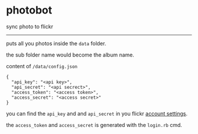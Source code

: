 photobot
========

sync photo to flickr

----

puts all you photos inside the `data` folder. 

the sub folder name would become the album name.

content of `/data/config.json`

    {
      "api_key": "<api key>",
      "api_secret": "<api secrect>",
      "access_token": "<access token>",
      "access_secret": "<access secret>"
    }

you can find the `api_key` and and `api_secret` in you flickr [account settings](***REMOVED***).

the `access_token` and `access_secret` is generated with the `login.rb` cmd.
